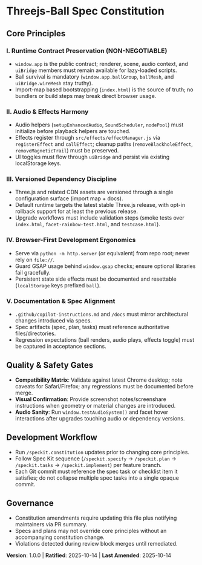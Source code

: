 # Threejs-Ball Spec Constitution

## Core Principles

### I. Runtime Contract Preservation (NON-NEGOTIABLE)
- `window.app` is the public contract; renderer, scene, audio context, and `uiBridge` members must remain available for lazy-loaded scripts.
- Ball survival is mandatory (`window.app.ballGroup`, `ballMesh`, and `uiBridge.wireMesh` stay truthy).
- Import-map based bootstrapping (`index.html`) is the source of truth; no bundlers or build steps may break direct browser usage.

### II. Audio & Effects Harmony
- Audio helpers (`setupEnhancedAudio`, `SoundScheduler`, `nodePool`) must initialize before playback helpers are touched.
- Effects register through `src/effects/effectManager.js` via `registerEffect` and `callEffect`; cleanup paths (`removeBlackholeEffect`, `removeMagneticTrail`) must be preserved.
- UI toggles must flow through `uiBridge` and persist via existing localStorage keys.

### III. Versioned Dependency Discipline
- Three.js and related CDN assets are versioned through a single configuration surface (import map + docs).
- Default runtime targets the latest stable Three.js release, with opt-in rollback support for at least the previous release.
- Upgrade workflows must include validation steps (smoke tests over `index.html`, `facet-rainbow-test.html`, and `testcase.html`).

### IV. Browser-First Development Ergonomics
- Serve via `python -m http.server` (or equivalent) from repo root; never rely on `file://`.
- Guard GSAP usage behind `window.gsap` checks; ensure optional libraries fail gracefully.
- Persistent state side effects must be documented and resettable (`localStorage` keys prefixed `ball`).

### V. Documentation & Spec Alignment
- `.github/copilot-instructions.md` and `/docs` must mirror architectural changes introduced via specs.
- Spec artifacts (spec, plan, tasks) must reference authoritative files/directories.
- Regression expectations (ball renders, audio plays, effects toggle) must be captured in acceptance sections.

## Quality & Safety Gates
- **Compatibility Matrix**: Validate against latest Chrome desktop; note caveats for Safari/Firefox; any regressions must be documented before merge.
- **Visual Confirmation**: Provide screenshot notes/screenshare instructions when geometry or material changes are introduced.
- **Audio Sanity**: Run `window.testAudioSystem()` and facet hover interactions after upgrades touching audio or dependency versions.

## Development Workflow
- Run `/speckit.constitution` updates prior to changing core principles.
- Follow Spec Kit sequence (`/speckit.specify` → `/speckit.plan` → `/speckit.tasks` → `/speckit.implement`) per feature branch.
- Each Git commit must reference the spec task or checklist item it satisfies; do not collapse multiple spec tasks into a single opaque commit.

## Governance
- Constitution amendments require updating this file plus notifying maintainers via PR summary.
- Specs and plans may not override core principles without an accompanying constitution change.
- Violations detected during review block merges until remediated.

**Version**: 1.0.0 | **Ratified**: 2025-10-14 | **Last Amended**: 2025-10-14